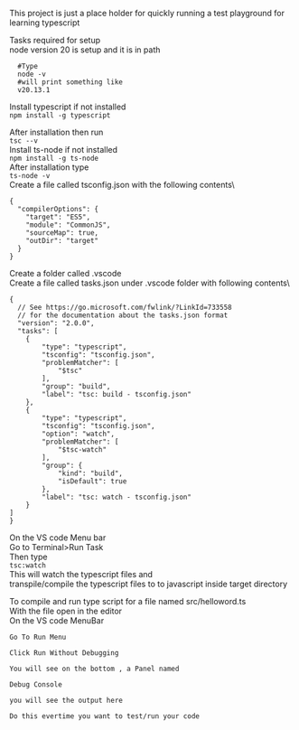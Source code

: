 This project is just a place holder for quickly running a test playground for learning typescript

Tasks required for setup\
  node version 20 is setup and it is in path
  ```
    #Type 
    node -v
    #will print something like
    v20.13.1
  ```

Install typescript if not installed\
  `npm install -g typescript`

After installation then run\
`tsc --v`\
Install ts-node if not installed\
  `npm install -g ts-node`\
After installation type\
  `ts-node -v`
\
Create a file called tsconfig.json with the following contents\
```
{
  "compilerOptions": {
    "target": "ES5",
    "module": "CommonJS",
    "sourceMap": true,
    "outDir": "target"
  }
}
```

Create a folder called .vscode\
Create a file called tasks.json under .vscode folder
with following contents\
```
{
  // See https://go.microsoft.com/fwlink/?LinkId=733558
  // for the documentation about the tasks.json format
  "version": "2.0.0",
  "tasks": [
    {
        "type": "typescript",
        "tsconfig": "tsconfig.json",
        "problemMatcher": [
            "$tsc"
        ],
        "group": "build",
        "label": "tsc: build - tsconfig.json"
    },
    {
        "type": "typescript",
        "tsconfig": "tsconfig.json",
        "option": "watch",
        "problemMatcher": [
            "$tsc-watch"
        ],
        "group": {
            "kind": "build",
            "isDefault": true
        },
        "label": "tsc: watch - tsconfig.json"
    }
]
}
```

On the VS code Menu bar\
  Go to Terminal>Run Task\
  Then type\
    ```tsc:watch```
\
This will watch the typescript files and\
transpile/compile the typescript files to  to javascript inside target directory


To compile and run type script for a file named src/helloword.ts\
With the file open in the editor\
On the VS code MenuBar
```
Go To Run Menu

Click Run Without Debugging

You will see on the bottom , a Panel named

Debug Console

you will see the output here

Do this evertime you want to test/run your code

```

